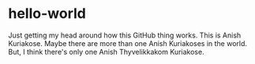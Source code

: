 # hello-world
Just getting my head around how this GitHub thing works.
This is Anish Kuriakose. Maybe there are more than one Anish Kuriakoses in the world. But, I think there's only one Anish Thyvelikkakom Kuriakose.
